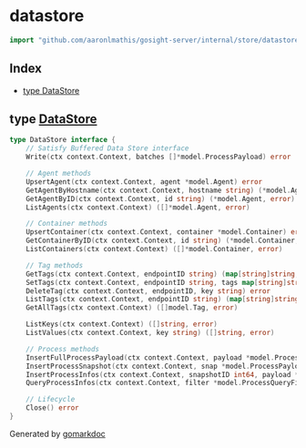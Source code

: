 <!-- Code generated by gomarkdoc. DO NOT EDIT -->

# datastore

```go
import "github.com/aaronlmathis/gosight-server/internal/store/datastore"
```

## Index

- [type DataStore](<#DataStore>)


<a name="DataStore"></a>
## type [DataStore](<https://github.com/aaronlmathis/gosight-server/blob/main/internal/store/datastore/datastore.go#L33-L66>)



```go
type DataStore interface {
    // Satisfy Buffered Data Store interface
    Write(ctx context.Context, batches []*model.ProcessPayload) error

    // Agent methods
    UpsertAgent(ctx context.Context, agent *model.Agent) error
    GetAgentByHostname(ctx context.Context, hostname string) (*model.Agent, error)
    GetAgentByID(ctx context.Context, id string) (*model.Agent, error)
    ListAgents(ctx context.Context) ([]*model.Agent, error)

    // Container methods
    UpsertContainer(ctx context.Context, container *model.Container) error
    GetContainerByID(ctx context.Context, id string) (*model.Container, error)
    ListContainers(ctx context.Context) ([]*model.Container, error)

    // Tag methods
    GetTags(ctx context.Context, endpointID string) (map[string]string, error)
    SetTags(ctx context.Context, endpointID string, tags map[string]string) error
    DeleteTag(ctx context.Context, endpointID, key string) error
    ListTags(ctx context.Context, endpointID string) (map[string]string, error)
    GetAllTags(ctx context.Context) ([]model.Tag, error)

    ListKeys(ctx context.Context) ([]string, error)
    ListValues(ctx context.Context, key string) ([]string, error)

    // Process methods
    InsertFullProcessPayload(ctx context.Context, payload *model.ProcessPayload) error
    InsertProcessSnapshot(ctx context.Context, snap *model.ProcessPayload) (int64, error)
    InsertProcessInfos(ctx context.Context, snapshotID int64, payload *model.ProcessPayload) error
    QueryProcessInfos(ctx context.Context, filter *model.ProcessQueryFilter) ([]model.ProcessInfo, error)

    // Lifecycle
    Close() error
}
```

Generated by [gomarkdoc](<https://github.com/princjef/gomarkdoc>)
